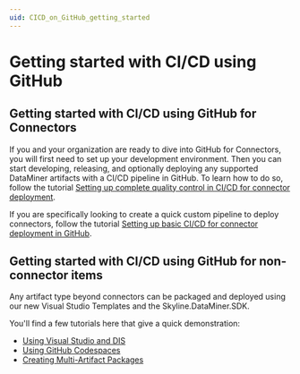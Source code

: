 ```yaml
---
uid: CICD_on_GitHub_getting_started
---
```

# Getting started with CI/CD using GitHub

## Getting started with CI/CD using GitHub for Connectors

If you and your organization are ready to dive into GitHub for Connectors, you will first need to set up your development environment.
Then you can start developing, releasing, and optionally deploying any supported DataMiner artifacts with a CI/CD pipeline in GitHub. To learn how to do so, follow the tutorial [Setting up complete quality control in CI/CD for connector deployment](xref:CICD_Tutorial_For_Connectors_VisualStudio_And_GitHub).

If you are specifically looking to create a quick custom pipeline to deploy connectors, follow the tutorial [Setting up basic CI/CD for connector deployment in GitHub](xref:CICD_Tutorial_Connector).

## Getting started with CI/CD using GitHub for non-connector items

Any artifact type beyond connectors can be packaged and deployed using our new Visual Studio Templates and the Skyline.DataMiner.SDK.

You'll find a few tutorials here that give a quick demonstration:

- [Using Visual Studio and DIS](xref:CICD_Tutorial_For_Other_Items_User_Defined_API_VisualStudio_And_GitHub)
- [Using GitHub Codespaces](xref:CICD_Tutorial_For_Other_Items_User_Defined_API_GitHub_Codespaces)
- [Creating Multi-Artifact Packages](xref:CICD_Tutorial_For_Other_Items_Multi-Artifact_DataMiner_Package_VisualStudio_And_GitHub)